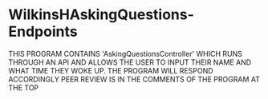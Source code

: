 # WilkinsHAskingQuestions-Endpoints

THIS PROGRAM CONTAINS 'AskingQuestionsController' WHICH RUNS THROUGH AN API AND ALLOWS THE USER TO INPUT THEIR NAME AND WHAT TIME THEY WOKE UP. THE PROGRAM WILL RESPOND ACCORDINGLY
PEER REVIEW IS IN THE COMMENTS OF THE PROGRAM AT THE TOP
